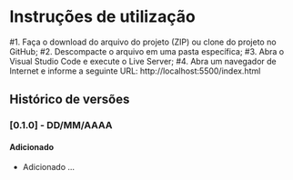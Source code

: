 # Instruções de utilização


#1.	Faça o download do arquivo do projeto (ZIP) ou clone do projeto no GitHub;
#2.	Descompacte o arquivo em uma pasta específica;
#3.	Abra o Visual Studio Code e execute o Live Server;
#4.	Abra um navegador de Internet e informe a seguinte URL:
http://localhost:5500/index.html

## Histórico de versões

### [0.1.0] - DD/MM/AAAA
#### Adicionado
- Adicionado ...
